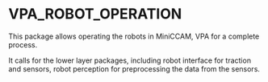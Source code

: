 # VPA_ROBOT_OPERATION

This package allows operating the robots in MiniCCAM, VPA for a complete process.

It calls for the lower layer packages, including robot interface for traction and sensors, robot perception for preprocessing the data from the sensors.

